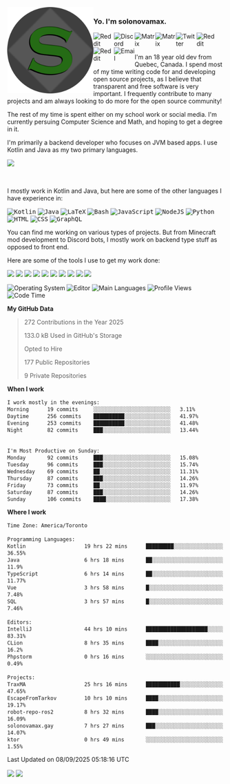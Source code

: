 <img align="left" alt="Avatar" width="200px" src="https://raw.githubusercontent.com/solonovamax/solonovamax/main/solonovamax-circle.png" />

### Yo. I'm solonovamax.

<a href="https://gitlab.com/solonovamax">
    <img align="left" alt="Reddit" width="48px" src="https://img.icons8.com/color/2x/gitlab.png">
</a>

<a href="https://discord.solonovamax.gay">
    <img align="left" alt="Discord" width="48px" src="https://img.icons8.com/color/2x/discord-logo.png">
</a>

<a href="https://matrix.to/#/@solonovamax:matrix.org?#gh-light-mode-only">
    <img align="left" alt="Matrix" width="48px" src="https://img.icons8.com/000000/material/2x/matrix-logo.png">
</a>
<a href="https://matrix.to/#/@solonovamax:matrix.org?#gh-dark-mode-only">
    <img align="left" alt="Matrix" width="48px" src="https://img.icons8.com/FFFFFF/material/2x/matrix-logo.png">
</a>

<a href="https://twitter.com/solonovamax">
    <img align="left" alt="Twitter" width="48px" src="https://img.icons8.com/color/2x/twitter.png">
</a>

<!-- <a href="https://twitch.tv/solonovamax">
    <img align="left" alt="Twitch" width="48px" src="https://img.icons8.com/color/2x/twitch.png">
</a> -->

<a href="https://reddit.com/u/solonovamax">
    <img align="left" alt="Reddit" width="48px" src="https://img.icons8.com/color/2x/reddit.png">
</a>

<a href="https://www.youtube.com/channel/UCTxCeyGu41WfEBT8mXpjHMA">
    <img align="left" alt="Reddit" width="48px" src="https://img.icons8.com/color/2x/youtube.png">
</a>

<a href="mailto:solonovamax@12oclockpoint.com">
    <img align="left" alt="Email" width="48px" src="https://img.icons8.com/fluency/2x/mail.png">
</a>

<!-- <a href="https://open.spotify.com/user/solonovamax">
    <img align="left" alt="Spotify" width="48px" src="https://img.icons8.com/color/2x/spotify.png">
</a> -->

<br/>
<br/>

I'm an 18 year old dev from Quebec, Canada.
I spend most of my time writing code for and developing open source projects, as I believe that transparent and free software is very important.
I frequently contribute to many projects and am always looking to do more for the open source community!

The rest of my time is spent either on my school work or social media. I'm currently persuing Computer Science and Math, and hoping to get a degree in it.

I'm primarily a backend developer who focuses on JVM based apps. I use Kotlin and Java as my two primary languages.


<a href="https://github.com/ryo-ma/github-profile-trophy"><img src="https://github-profile-trophy.vercel.app/?username=solonovamax&margin-w=15&row=1"/></a> 

<br/>

I mostly work in Kotlin and Java, but here are some of the other languages I have experience in:

<kbd><img height="32" alt="Kotlin" src="https://img.icons8.com/color/1x/kotlin.png"></kbd>
<kbd><img height="32" alt="Java" src="https://img.icons8.com/color/1x/java-coffee-cup-logo.png"></kbd>
<kbd><img height="32" alt="LaTeX" src="https://img.icons8.com/color/1x/latex.png"></kbd>
<kbd><img height="32" alt="Bash" src="https://img.icons8.com/color/1x/console.png"></kbd>
<kbd><img height="32" alt="JavaScript" src="https://img.icons8.com/color/1x/javascript.png"></kbd>
<kbd><img height="32" alt="NodeJS" src="https://img.icons8.com/color/1x/nodejs.png"></kbd>
<kbd><img height="32" alt="Python" src="https://img.icons8.com/color/1x/python.png"></kbd>
<kbd><img height="32" alt="HTML" src="https://img.icons8.com/color/1x/html-5.png"></kbd>
<kbd><img height="32" alt="CSS" src="https://img.icons8.com/color/1x/css3.png"></kbd>
<kbd><img height="32" alt="GraphQL" src="https://img.icons8.com/color/1x/graphql.png"></kbd>

You can find me working on various types of projects.
But from Minecraft mod development to Discord bots, I mostly work on backend type stuff as opposed to front end.

Here are some of the tools I use to get my work done:

<kbd><img height="32" src="https://img.icons8.com/color/2x/intellij-idea.png"></kbd>
<kbd><img height="32" src="https://img.icons8.com/color/2x/linux.png"></kbd>
<kbd><img height="32" src="https://img.icons8.com/fluent/2x/console.png"></kbd>
<kbd><img height="32" src="https://img.icons8.com/color/2x/open-source.png"></kbd>
<kbd><img height="32" src="https://img.icons8.com/color/2x/git.png"></kbd>
<kbd><img height="32" src="https://img.icons8.com/color/2x/docker.png"></kbd>
<kbd><img height="32" src="https://img.icons8.com/color/2x/mongodb.png"></kbd>
<kbd><img height="32" src="https://img.icons8.com/color/2x/nginx.png"></kbd>
<a href="?#gh-light-mode-only"><kbd><img height="32" src="https://img.icons8.com/metro/2x/mysql.png"></kbd></a>
<a href="?#gh-dark-mode-only"><kbd><img height="32" src="https://img.icons8.com/FFFFFF/metro/2x/mysql.png"></kbd></a>

![Operating System](https://img.shields.io/badge/OS-Arch%20Linux-informational?style=for-the-badge&logo=Arch%20Linux&logoColor=white&color=007ec6)
![Editor](https://img.shields.io/badge/Editor-IntelliJ%20Idea-informational?style=for-the-badge&logo=IntelliJ%20Idea&logoColor=white&color=007ec6)
![Main Languages](https://img.shields.io/badge/Main%20Languages-Java%20%26%20Kotlin-informational?style=for-the-badge&logo=Java&logoColor=white&color=007ec6)
![Profile Views](https://komarev.com/ghpvc/?username=solonovamax&color=blue&style=for-the-badge)
![Code Time](https://img.shields.io/endpoint?url=https://wakapi.solonovamax.gay/api/compat/shields/v1/solonovamax/interval:all_time&label=Code%20Time&style=for-the-badge&color=blue)

<!--START_SECTION:waka-->
**My GitHub Data**

> 272 Contributions in the Year 2025
> 
> 133.0 kB Used in GitHub's Storage
> 
> Opted to Hire
> 
> 177 Public Repositories
> 
> 9 Private Repositories
> 
**When I work** 

```text
I work mostly in the evenings: 
Morning      19 commits     ░░░░░░░░░░░░░░░░░░░░░░░░░   3.11% 
Daytime      256 commits    ██████████░░░░░░░░░░░░░░░   41.97% 
Evening      253 commits    ██████████░░░░░░░░░░░░░░░   41.48% 
Night        82 commits     ███░░░░░░░░░░░░░░░░░░░░░░   13.44%


I'm Most Productive on Sunday: 
Monday       92 commits     ███░░░░░░░░░░░░░░░░░░░░░░   15.08% 
Tuesday      96 commits     ███░░░░░░░░░░░░░░░░░░░░░░   15.74% 
Wednesday    69 commits     ██░░░░░░░░░░░░░░░░░░░░░░░   11.31% 
Thursday     87 commits     ███░░░░░░░░░░░░░░░░░░░░░░   14.26% 
Friday       73 commits     ██░░░░░░░░░░░░░░░░░░░░░░░   11.97% 
Saturday     87 commits     ███░░░░░░░░░░░░░░░░░░░░░░   14.26% 
Sunday       106 commits    ████░░░░░░░░░░░░░░░░░░░░░   17.38%

```


**Where I work** 

```text
Time Zone: America/Toronto

Programming Languages: 
Kotlin                   19 hrs 22 mins      █████████░░░░░░░░░░░░░░░░   36.55% 
Java                     6 hrs 18 mins       ██░░░░░░░░░░░░░░░░░░░░░░░   11.9% 
TypeScript               6 hrs 14 mins       ██░░░░░░░░░░░░░░░░░░░░░░░   11.77% 
Vue                      3 hrs 58 mins       █░░░░░░░░░░░░░░░░░░░░░░░░   7.48% 
SQL                      3 hrs 57 mins       █░░░░░░░░░░░░░░░░░░░░░░░░   7.46%

Editors: 
IntelliJ                 44 hrs 10 mins      ████████████████████░░░░░   83.31% 
CLion                    8 hrs 35 mins       ████░░░░░░░░░░░░░░░░░░░░░   16.2% 
Phpstorm                 0 hrs 16 mins       ░░░░░░░░░░░░░░░░░░░░░░░░░   0.49%

Projects: 
TraxMA                   25 hrs 16 mins      ███████████░░░░░░░░░░░░░░   47.65% 
EscapeFromTarkov         10 hrs 10 mins      ████░░░░░░░░░░░░░░░░░░░░░   19.17% 
robot-repo-ros2          8 hrs 32 mins       ████░░░░░░░░░░░░░░░░░░░░░   16.09% 
solonovamax.gay          7 hrs 27 mins       ███░░░░░░░░░░░░░░░░░░░░░░   14.07% 
ktor                     0 hrs 49 mins       ░░░░░░░░░░░░░░░░░░░░░░░░░   1.55%

```


 Last Updated on 08/09/2025 05:18:16 UTC
<!--END_SECTION:waka-->

<div style="white-space:nowrap;width:100%;position: relative;display: inline-block">
<img align="center" src="https://github-readme-stats.vercel.app/api?username=solonovamax&custom_title=solonovamax%27s%20Github%20Stats&langs_count=5&include_all_commits=true&count_private=true&show_icons=true&theme=github_dark"/>
<img align="center" src="https://github-readme-stats.vercel.app/api/wakatime?api_domain=wakapi.dev&username=solonovamax&range=last_30_days&custom_title=solonovamax%27s+Primary+Languages+%28Last+Month%29&langs_count=10&show_icons=true&theme=github_dark"/>
</div>
